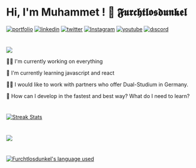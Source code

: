 
# Hi, I'm Muhammet ! 👋 𝕱𝖚𝖗𝖈𝖍𝖙𝖑𝖔𝖘𝖉𝖚𝖓𝖐𝖊𝖑



[![portfolio](https://img.shields.io/badge/my_portfolio-000?style=for-the-badge&logo=ko-fi&logoColor=fff)](#)
[![linkedin](https://img.shields.io/badge/linkedin-000?style=for-the-badge&logo=linkedin&logoColor=blue)](https://www.linkedin.com/in/muhammet-%C3%B6zt%C3%BCrk-85939a241/)
[![twitter](https://img.shields.io/badge/twitter-000?style=for-the-badge&logo=twitter&logoColor=0080ff)](#)
[![Instagram](https://img.shields.io/badge/Instagram-000?style=for-the-badge&logo=Instagram&logoColor=pruple)](#)
[![youtube](https://img.shields.io/badge/youtube-000?style=for-the-badge&logo=youtube&logoColor=FF0000)](https://www.youtube.com/@Furchtlosdunkel)
[![dıscord](https://img.shields.io/badge/Discord-000?style=for-the-badge&logo=discord&logoColor=fff)](https://discord.gg/6RUmsk5dYe)
#
<!-- Typing SVG by DenverCoder1 - https://github.com/DenverCoder1/readme-typing-svg -->
<p align="start">
<!--   <a href="https://github.com/DenverCoder1/readme-typing-svg"> -->
    <img src="https://readme-typing-svg.herokuapp.com?color=*&width=380&height=45&lines=Open-Source+Enthusiast;Learning+In+Public;Empowering+Others;Nice+To+Meet+You+...&center=true"></a>
</p>


👩‍💻 I'm currently working on everything

🧠 I'm currently learning javascript and react

👯‍♀️ I would like to work with partners who offer Dual-Studium in Germany.

🤔 How can I develop in the fastest and best way? What do I need to learn?


#
  <a href="https://github.com/Furchtlosdunkel"><img alt="Streak Stats" src="https://github-readme-streak-stats.herokuapp.com/?user=Furchtlosdunkel&theme=highcontrast"/></a>
  
  
# 
<a href="https://github.com/Furchtlosdunkel"><img src="https://github-readme-stats.vercel.app/api?username=Furchtlosdunkel&show_icons=true&theme=vision-friendly-dark"/>

#

 <a href="https://github.com/Furchtlosdunkel?tab=repositories"><img alt="Furchtlosdunkel's language used" src="https://github-readme-stats.vercel.app/api/top-langs/?username=Furchtlosdunkel&layout=compact&langs_count=8&theme=vision-friendly-dark"/></a>
